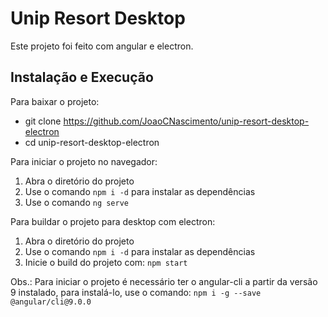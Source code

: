 # Unip Resort Desktop

Este projeto foi feito com angular e electron.

## Instalação e Execução

Para baixar o projeto:
 
 - git clone https://github.com/JoaoCNascimento/unip-resort-desktop-electron
 - cd unip-resort-desktop-electron

Para iniciar o projeto no navegador:

1. Abra o diretório do projeto
2. Use o comando `npm i -d` para instalar as dependências
3. Use o comando `ng serve`

Para buildar o projeto para desktop com electron:
 
1. Abra o diretório do projeto
2. Use o comando `npm i -d` para instalar as dependências
3. Inicie o build do projeto com: `npm start`

Obs.: Para iniciar o projeto é necessário ter o angular-cli a partir da versão 9 instalado, para instalá-lo, use o comando:
`npm i -g --save @angular/cli@9.0.0`
